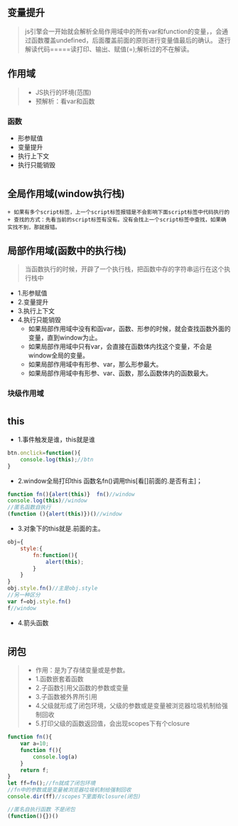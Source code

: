 ## 变量提升
>js引擎会一开始就会解析全局作用域中的所有var和function的变量，，会通过函数覆盖undefined，后面覆盖前面的原则进行变量值最后的确认。
>逐行解读代码=====读打印、输出、赋值(=);解析过的不在解读。
## 作用域
>- JS执行的环境(范围)
>- 预解析：看var和函数
### 函数
- 形参赋值
- 变量提升
- 执行上下文
- 执行只能销毁
# 
## 全局作用域(window执行栈)
    + 如果有多个script标签，上一个script标签报错是不会影响下面script标签中代码执行的
    + 查找的方式：先看当前的script标签有没有。没有会找上一个script标签中查找，如果确实找不到，那就报错。
## 局部作用域(函数中的执行栈)
>当函数执行的时候，开辟了一个执行栈，把函数中存的字符串运行在这个执行栈中
- 1.形参赋值
- 2.变量提升
- 3.执行上下文
- 4.执行只能销毁
  - 如果局部作用域中没有和函var，函数、形参的时候，就会查找函数外面的变量，直到window为止。
  - 如果局部作用域中只有var，会直接在函数体内找这个变量，不会是window全局的变量。
  - 如果局部作用域中有形参、var，那么形参最大。
  - 如果局部作用域中有形参、var、函数，那么函数体内的函数最大。
### 块级作用域
# 
## this
- 1.事件触发是谁，this就是谁
```js
btn.onclick=function(){
    console.log(this);//btn
}
```
- 2.window全局打印this 函数名fn()调用this[看[]前面的.是否有主]；
```js
function fn(){alert(this)}  fn()//window
console.log(this)//window
//匿名函数自执行
(function (){alert(this)})()//window
```
- 3.对象下的this就是.前面的主。
```js
obj={
    style:{
        fn:function(){
            alert(this);
        }
    }
}
obj.style.fn()//主是obj.style
//另一种区分
var f=obj.style.fn()
f//window
```
- 4.箭头函数



# 
## 闭包
>- 作用：是为了存储变量或是参数。
>- 1.函数嵌套着函数
>- 2.子函数引用父函数的参数或变量
>- 3.子函数被外界所引用
>- 4.父级就形成了闭包环境，父级的参数或是变量被浏览器垃圾机制给强制回收
>- 5.打印父级的函数返回值，会出现scopes下有个closure
```js
function fn(){
    var a=10;
    function f(){
        console.log(a)
    }
    return f;
}
let ff=fn();//fn就成了闭包环境
//fn中的参数或是变量被浏览器垃圾机制给强制回收
console.dir(ff)//scopes下里面有closure(闭包)
```
```js
//匿名自执行函数 不是闭包
(function(){})()

```








